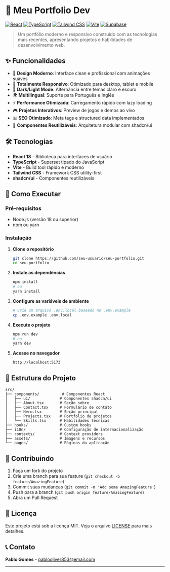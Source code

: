 # 🚀 Meu Portfolio Dev

[![React](https://img.shields.io/badge/React-20232A?style=for-the-badge&logo=react&logoColor=61DAFB)](https://reactjs.org/)
[![TypeScript](https://img.shields.io/badge/TypeScript-007ACC?style=for-the-badge&logo=typescript&logoColor=white)](https://www.typescriptlang.org/)
[![Tailwind CSS](https://img.shields.io/badge/Tailwind_CSS-38B2AC?style=for-the-badge&logo=tailwind-css&logoColor=white)](https://tailwindcss.com/)
[![Vite](https://img.shields.io/badge/Vite-B73BFE?style=for-the-badge&logo=vite&logoColor=FFD62E)](https://vitejs.dev/)
[![Supabase](https://img.shields.io/badge/Supabase-181818?style=for-the-badge&logo=supabase&logoColor=white)](https://supabase.io/)

> Um portfólio moderno e responsivo construído com as tecnologias mais recentes, apresentando projetos e habilidades de desenvolvimento web.

## ✨ Funcionalidades

- 🎨 **Design Moderno**: Interface clean e profissional com animações suaves
- 📱 **Totalmente Responsivo**: Otimizado para desktop, tablet e mobile
- 🌙 **Dark/Light Mode**: Alternância entre temas claro e escuro
- 🌍 **Multilingual**: Suporte para Português e Inglês
- ⚡ **Performance Otimizada**: Carregamento rápido com lazy loading
- 🎮 **Projetos Interativos**: Preview de jogos e demos ao vivo
- 📊 **SEO Otimizado**: Meta tags e structured data implementados
- 🔧 **Componentes Reutilizáveis**: Arquitetura modular com shadcn/ui

## 🛠️ Tecnologias

- **React 18** - Biblioteca para interfaces de usuário
- **TypeScript** - Superset tipado do JavaScript
- **Vite** - Build tool rápido e moderno
- **Tailwind CSS** - Framework CSS utility-first
- **shadcn/ui** - Componentes reutilizáveis

## 🚀 Como Executar

### Pré-requisitos
- Node.js (versão 18 ou superior)
- npm ou yarn

### Instalação

1. **Clone o repositório**
   ```bash
   git clone https://github.com/seu-usuario/seu-portfolio.git
   cd seu-portfolio
   ```

2. **Instale as dependências**
   ```bash
   npm install
   # ou
   yarn install
   ```

3. **Configure as variáveis de ambiente**
   ```bash
   # Crie um arquivo .env.local baseado no .env.example
   cp .env.example .env.local
   ```

4. **Execute o projeto**
   ```bash
   npm run dev
   # ou
   yarn dev
   ```

5. **Acesse no navegador**
   ```
   http://localhost:5173
   ```

## 📁 Estrutura do Projeto

```
src/
├── components/          # Componentes React
│   ├── ui/             # Componentes shadcn/ui
│   ├── About.tsx       # Seção sobre
│   ├── Contact.tsx     # Formulário de contato
│   ├── Hero.tsx        # Seção principal
│   ├── Projects.tsx    # Portfolio de projetos
│   └── Skills.tsx      # Habilidades técnicas
├── hooks/              # Custom hooks
├── i18n/               # Configuração de internacionalização
├── contexts/           # Context providers
├── assets/             # Imagens e recursos
└── pages/              # Páginas da aplicação
```

## 🤝 Contribuindo

1. Faça um fork do projeto
2. Crie uma branch para sua feature (`git checkout -b feature/AmazingFeature`)
3. Commit suas mudanças (`git commit -m 'Add some AmazingFeature'`)
4. Push para a branch (`git push origin feature/AmazingFeature`)
5. Abra um Pull Request

## 📄 Licença

Este projeto está sob a licença MIT. Veja o arquivo [LICENSE](LICENSE) para mais detalhes.

## 📞 Contato

**Pablo Gomes** - pablooliver853@email.com

---
